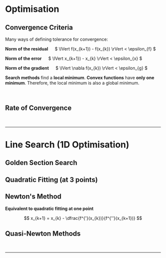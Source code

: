 # Optimisation

## Convergence Criteria

Many ways of defining tolerance for convergence:

**Norm of the residual** &emsp; $ \lVert f(x_{k+1}) - f(x_{k}) \rVert < \epsilon_{f} $

**Norm of the error** &emsp; $ \lVert x_{k+1}) - x_{k} \rVert < \epsilon_{x} $

**Norm of the gradient** &emsp; $ \lVert \nabla f(x_{k}) \rVert < \epsilon_{g} $

**Search methods** find a **local minimum**. 
**Convex functions** have **only one minimum**. Therefore, the local minimum is also a global minimum.

</br>

## Rate of Convergence



</br><hr>

# Line Search (1D Optimisation)

## Golden Section Search


## Quadratic Fitting (at 3 points)



## Newton's Method

**Equivalent to quadratic fitting at one point**

$$ x_{k+1} = x_{k} - \dfrac{f^{'}(x_{k})}{f^{''}(x_{k+1})} $$


## Quasi-Newton Methods




</br><hr>




